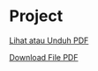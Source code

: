 # Project

[Lihat atau Unduh PDF](./sertifikat_course.pdf)

[Download File PDF](./sertifikat_course.pdf)
